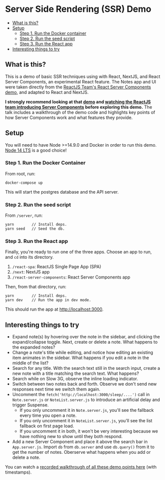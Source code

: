# Server Side Rendering (SSR) Demo

* [What is this?](#what-is-this)
* [Setup](#setup)
  + [Step 1. Run the Docker container](#step-1-run-the-docker-container)
  + [Step 2. Run the seed script](#step-2-run-the-seed-script)
  + [Step 3. Run the React app](#step-3-run-the-react-app)
* [Interesting things to try](#interesting-things-to-try)

## What is this?

This is a demo of basic SSR techniques using with React, NextJS, and React Server Components, an experimental React feature. The Notes app and UI were taken directly from the [ReactJS Team's React Server Components demo](https://github.com/reactjs/server-components-demo), and adapted to React and NextJS. 

**I strongly recommend looking at that [demo](https://github.com/reactjs/server-components-demo) and [watching the ReactJS team introducing Server Components](https://reactjs.org/server-components) before exploring this demo.** The talk includes a walkthrough of the demo code and highlights key points of how Server Components work and what features they provide.

## Setup

You will need to have Node >=14.9.0 and Docker in order to run this demo. [Node 14 LTS](https://nodejs.org/en/about/releases/) is a good choice!

### Step 1. Run the Docker Container

From root, run:

```
docker-compose up
```

This will start the postgres database and the API server. 

### Step 2. Run the seed script

From `/server`, run:

```
yarn        // Install deps.
yarn seed   // Seed the db.
```

### Step 3. Run the React app

Finally, you're ready to run one of the three apps. Choose an app to run, and `cd` into its directory.

1. `/react-spa`: ReactJS Single Page App (SPA)
2. `/next`: NextJS app
3. `/react-server-components`: React Server Components app

Then, from that directory, run:

```
yarn        // Install deps.
yarn dev    // Run the app in dev mode.
```

This should run the app at [http://localhost:3000](http://localhost:3000).

## Interesting things to try

- Expand note(s) by hovering over the note in the sidebar, and clicking the expand/collapse toggle. Next, create or delete a note. What happens to the expanded notes?
- Change a note's title while editing, and notice how editing an existing item animates in the sidebar. What happens if you edit a note in the middle of the list?
- Search for any title. With the search text still in the search input, create a new note with a title matching the search text. What happens?
- Search while on Slow 3G, observe the inline loading indicator.
- Switch between two notes back and forth. Observe we don't send new responses next time we switch them again.
- Uncomment the `fetch('http://localhost:3000/sleep/....')` call in `Note.server.js` or `NoteList.server.js` to introduce an artificial delay and trigger Suspense.
  - If you only uncomment it in `Note.server.js`, you'll see the fallback every time you open a note.
  - If you only uncomment it in `NoteList.server.js`, you'll see the list fallback on first page load.
  - If you uncomment it in both, it won't be very interesting because we have nothing new to show until they both respond.
- Add a new Server Component and place it above the search bar in `App.server.js`. Import `db` from `db.server` and use `db.query()` from it to get the number of notes. Oberserve what happens when you add or delete a note.

You can watch a [recorded walkthrough of all these demo points here](https://youtu.be/La4agIEgoNg?t=600) (with timestamps).



